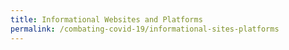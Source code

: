 ```yaml
---
title: Informational Websites and Platforms
permalink: /combating-covid-19/informational-sites-platforms
---
```

